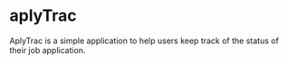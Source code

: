 # aplyTrac

AplyTrac is a simple application to help users keep track of the status of their job application.
